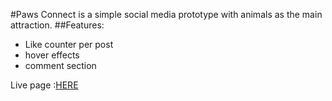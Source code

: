 #Paws Connect is a simple social media prototype with animals as the main attraction.
##Features:
- Like counter per post
- hover effects
- comment section

Live page :[HERE](https://everythingisunavailable.github.io/PawsConnect-Social-Media-Prototype/index.html)
